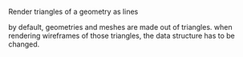 Render triangles of a geometry as lines

by default, geometries and meshes are made out of triangles.
when rendering wireframes of those triangles, the data structure has to be changed.
